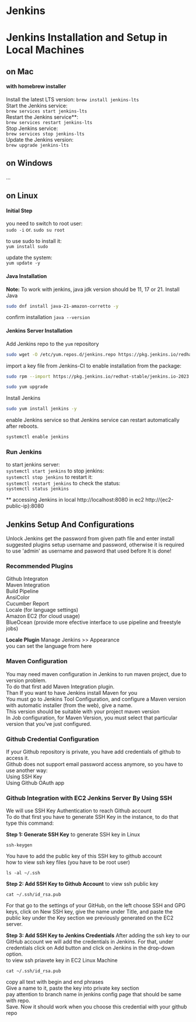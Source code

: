# Jenkins


# Jenkins Installation and Setup in Local Machines

## on Mac

#### with homebrew installer  
Install the latest LTS version:
`brew install jenkins-lts`  
Start the Jenkins service:  
`brew services start jenkins-lts`  
Restart the Jenkins service**:  
`brew services restart jenkins-lts`  
Stop Jenkins service:  
`brew services stop jenkins-lts`  
Update the Jenkins version:  
`brew upgrade jenkins-lts`


## on Windows
...


## on Linux

#### Initial Step
you need to switch to root user:  
`sudo -i`  or. `sudo su root`

to use sudo to install it:  
`yum install sudo`

update the system:  	
`yum update -y`

#### Java Installation

**Note:**
To work with jenkins, java jdk  version should be 11, 17 or 21.
Install Java
```bash
sudo dnf install java-21-amazon-corretto -y
```
confirm installation
`java --version`

#### Jenkins Server Installation

Add Jenkins repo to the `yum` repository
```bash
sudo wget -O /etc/yum.repos.d/jenkins.repo https://pkg.jenkins.io/redhat-stable/jenkins.repo
```
import a key file from Jenkins-CI to enable installation from the package:
```bash
sudo rpm --import https://pkg.jenkins.io/redhat-stable/jenkins.io-2023.key
```
```bash
sudo yum upgrade
```
Install Jenkins
```bash
sudo yum install jenkins -y
```
enable Jenkins service so that Jenkins service can restart automatically after reboots.
```bash
systemctl enable jenkins
```

### Run Jenkins
to start jenkins server:  
`systemctl start jenkins`
to stop jenkins:  
`systemctl stop jenkins`
to restart it:  
`systemctl restart jenkins`
to check the status:  
`systemctl status jenkins`


** accessing Jenkins
in local 		http://localhost:8080
in ec2 		http://{ec2-public-ip}:8080


## Jenkins Setup And Configurations

Unlock Jenkins  get the password from given path file and enter
install suggested plugins
setup username and password, otherwise it is required to use 'admin' as username and pasword that used before
It is done!

### Recommended Plugins

Github Integraton  
Maven Integration  
Build Pipeline  
AnsiColor  
Cucumber Report  
Locale (for language settings)  
Amazon EC2 (for cloud usage)  
BlueOcean	(provide more efective interface to use pipeline and freestyle jobs)  

**Locale Plugin**
Manage Jenkins >> Appearance  
you can set the language from here  

### Maven Configuration
You may need maven configuration in Jenkins to run maven project, due to version problem.  
To do that first add Maven Integration plugin.  
Than If you want to have Jenkins install Maven for you  
You must go to Jenkins Tool Configuration, and configure a Maven version with automatic installer (from the web), give a name.  
This version should be suitable with your project maven version  
In Job configuration, for Maven Version, you must select that particular version that you've just configured.  

### Github Credential Configuration  

If your Github repository is private, you have add credentials of github to access it.  
Github does not support email password access anymore, so you have to use another way:  
Using SSH Key  
Using Github OAuth app  


### Github Integration with EC2 Jenkins Server By Using SSH
We will use SSH Key Authentication to reach Github account  
To do that first you have to generate SSH Key in the instance, to do that type this command:  

**Step 1: Generate SSH Key**
to generate SSH key in Linux 
``` 
ssh-keygen
```
You have to add the public key of this SSH key to github account  
how to view ssh key files (you have to be root user)  
```
ls -al ~/.ssh
```
**Step 2: Add SSH Key to Github Account**
to view ssh public key  
```
cat ~/.ssh/id_rsa.pub
```
For that go to the settings of your GitHub, on the left choose SSH and GPG keys, click on New SSH key, give the name under Title, and paste the  
public key under the Key section we previously generated on the EC2 server.  

**Step 3: Add SSH Key to Jenkins Credentials**
After adding the ssh key to our GitHub account we will add the credentials in Jenkins. For that, under credentials click on Add button and click on Jenkins in the drop-down option.  
to view ssh priavete key in EC2 Linux Machine  
```
cat ~/.ssh/id_rsa.pub
```
copy all text with begin and end phrases  
Give a name to it, paste the key into private key section  
pay attention to branch name in jenkins config page that should be same with repo.  
Save. Now it should work when you choose this credential with your github repo  






